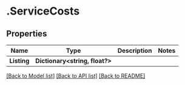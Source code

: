 # .ServiceCosts
## Properties

Name | Type | Description | Notes
------------ | ------------- | ------------- | -------------
**Listing** | **Dictionary&lt;string, float?&gt;** |  | 

[[Back to Model list]](../README.md#documentation-for-models) [[Back to API list]](../README.md#documentation-for-api-endpoints) [[Back to README]](../README.md)

